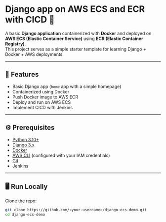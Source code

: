 # Django app on AWS ECS and ECR with CICD 🚀

A basic **Django application** containerized with **Docker** and deployed on **AWS ECS (Elastic Container Service)** using **ECR (Elastic Container Registry)**.  
This project serves as a simple starter template for learning Django + Docker + AWS deployments.

---

## 📌 Features
- Basic Django app (`home` app with a simple homepage)
- Containerized using Docker
- Push Docker image to AWS ECR
- Deploy and run on AWS ECS
- Implement CICD with Jenkins

---

## ⚙️ Prerequisites
- [Python 3.10+](https://www.python.org/downloads/)
- [Django 3.x](https://docs.djangoproject.com/en/3.0/)
- [Docker](https://docs.docker.com/get-docker/)
- [AWS CLI](https://docs.aws.amazon.com/cli/latest/userguide/install-cliv2.html) (configured with your IAM credentials)
- [Git](https://git-scm.com/)
- Jenkins

---

## 🖥️ Run Locally
Clone the repo:
```bash
git clone https://github.com/<your-username>/django-ecs-demo.git
cd django-ecs-demo
